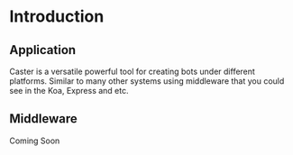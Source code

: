 # Introduction

## Application
Caster is a versatile powerful tool for creating bots under different platforms. Similar to many other systems using middleware that you could see in the Koa, Express and etc.

## Middleware
Coming Soon
